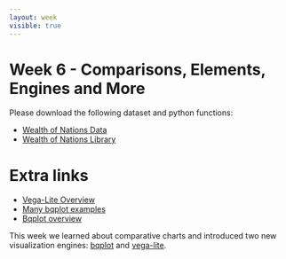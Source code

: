 ```yaml
---
layout: week
visible: true
---
```


# Week 6 - Comparisons, Elements, Engines and More

Please download the following dataset and python functions:
 * [Wealth of Nations Data](data/nations.json)
 * [Wealth of Nations Library](data/wealth_of_nations.py)

# Extra links
 * [Vega-Lite Overview](https://www.youtube.com/watch?v=9uaHRWj04D4)
 * [Many bqplot examples](https://github.com/dmadeka/PyGotham-2017)
 * [Bqplot overview](https://www.youtube.com/watch?v=rraXF0EjRC8)

This week we learned about comparative charts and introduced two new visualization engines: [bqplot](https://github.com/bloomberg/bqplot/blob/master/README.md) and [vega-lite](https://vega.github.io/vega-lite/).

